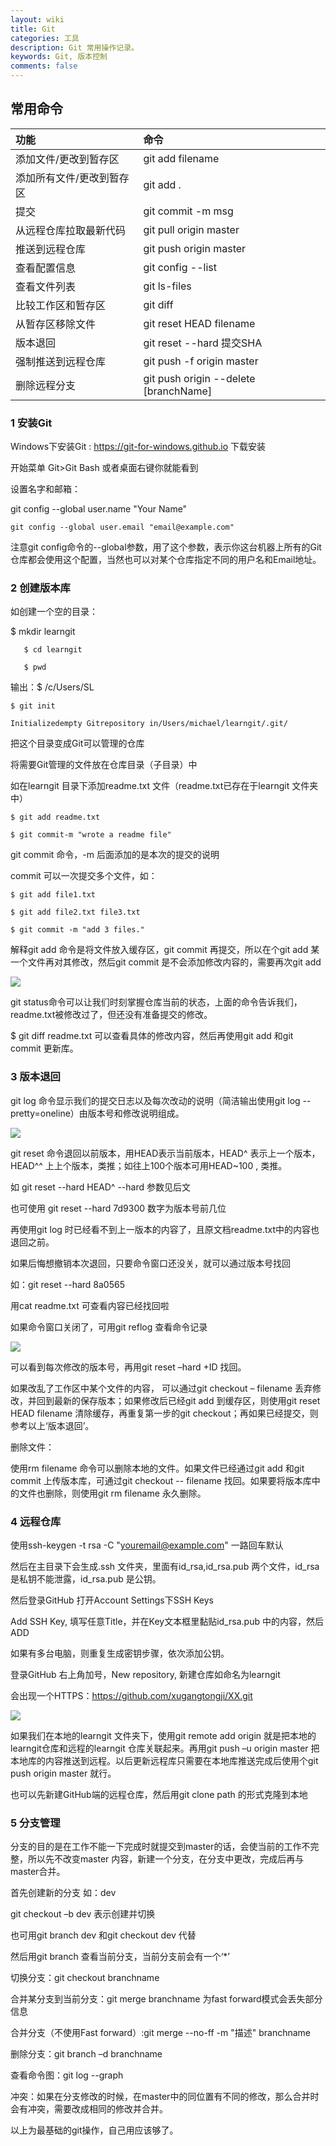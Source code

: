 ```yaml
---
layout: wiki
title: Git
categories: 工具
description: Git 常用操作记录。
keywords: Git, 版本控制
comments: false
---
```


## 常用命令

| 功能                      | 命令                                  |
|:--------------------------|:--------------------------------------|
| 添加文件/更改到暂存区     | git add filename                      |
| 添加所有文件/更改到暂存区 | git add .                             |
| 提交                      | git commit -m msg                     |
| 从远程仓库拉取最新代码    | git pull origin master                |
| 推送到远程仓库            | git push origin master                |
| 查看配置信息              | git config --list                     |
| 查看文件列表              | git ls-files                          |
| 比较工作区和暂存区        | git diff                              |
| 从暂存区移除文件          | git reset HEAD filename               |
| 版本退回                  | git reset --hard 提交SHA              |
| 强制推送到远程仓库        | git push -f origin master             |
| 删除远程分支              | git push origin --delete [branchName] |

### 1 安装Git

Windows下安装Git : <https://git-for-windows.github.io> 下载安装

开始菜单 Git>Git Bash 或者桌面右键你就能看到

设置名字和邮箱：

git config --global user.name "Your Name"

```
git config --global user.email "email@example.com"
```
注意git config命令的--global参数，用了这个参数，表示你这台机器上所有的Git仓库都会使用这个配置，当然也可以对某个仓库指定不同的用户名和Email地址。

 

### 2 创建版本库

如创建一个空的目录：

$ mkdir learngit

       $ cd learngit

       $ pwd

输出：$ /c/Users/SL

```
$ git init
```

```
Initializedempty Gitrepository in/Users/michael/learngit/.git/
```
把这个目录变成Git可以管理的仓库

 

将需要Git管理的文件放在仓库目录（子目录）中

如在learngit 目录下添加readme.txt 文件（readme.txt已存在于learngit 文件夹中）

```
$ git add readme.txt
```

```
$ git commit-m "wrote a readme file"
```
git commit 命令，-m 后面添加的是本次的提交的说明

commit 可以一次提交多个文件，如：

```
$ git add file1.txt
```

```
$ git add file2.txt file3.txt
```

```
$ git commit -m "add 3 files."
```
解释git add 命令是将文件放入缓存区，git commit 再提交，所以在个git add 某一个文件再对其修改，然后git commit 是不会添加修改内容的，需要再次git add

![](http://p5iojc2zy.bkt.clouddn.com/_posts/_image/2018-03-29-11-17-29.jpg)


git status命令可以让我们时刻掌握仓库当前的状态，上面的命令告诉我们，readme.txt被修改过了，但还没有准备提交的修改。

$ git diff readme.txt 可以查看具体的修改内容，然后再使用git add 和git commit 更新库。

 

### 3 版本退回

git log 命令显示我们的提交日志以及每次改动的说明（简洁输出使用git log --pretty=oneline）由版本号和修改说明组成。


![](http://p5iojc2zy.bkt.clouddn.com/_posts/_image/2018-03-29-11-17-48.jpg)

git reset 命令退回以前版本，用HEAD表示当前版本，HEAD^ 表示上一个版本，HEAD^^ 上上个版本，类推；如往上100个版本可用HEAD~100 , 类推。

如 git reset --hard HEAD^                     --hard 参数见后文

也可使用 git reset --hard 7d9300              数字为版本号前几位

再使用git log 时已经看不到上一版本的内容了，且原文档readme.txt中的内容也退回之前。

如果后悔想撤销本次退回，只要命令窗口还没关，就可以通过版本号找回

如：git reset --hard 8a0565

用cat readme.txt 可查看内容已经找回啦

如果命令窗口关闭了，可用git reflog 查看命令记录


![](http://p5iojc2zy.bkt.clouddn.com/_posts/_image/2018-03-29-11-18-32.jpg)

可以看到每次修改的版本号，再用git reset –hard +ID 找回。

 

 如果改乱了工作区中某个文件的内容， 可以通过git checkout – filename 丢弃修改，并回到最新的保存版本；如果修改后已经git add 到缓存区，则使用git reset HEAD filename 清除缓存，再重复第一步的git checkout；再如果已经提交，则参考以上‘版本退回’。

 

删除文件：

使用rm filename 命令可以删除本地的文件。如果文件已经通过git add 和git commit 上传版本库，可通过git checkout -- filename 找回。如果要将版本库中的文件也删除，则使用git rm filename 永久删除。

 

### 4 远程仓库

使用ssh-keygen -t rsa -C "youremail@example.com" 一路回车默认

然后在主目录下会生成.ssh 文件夹，里面有id\_rsa,id\_rsa.pub 两个文件，id\_rsa是私钥不能泄露，id\_rsa.pub 是公钥。

 

 然后登录GitHub 打开Account Settings下SSH Keys

Add SSH Key, 填写任意Title，并在Key文本框里黏贴id\_rsa.pub 中的内容，然后ADD

如果有多台电脑，则重复生成密钥步骤，依次添加公钥。

 

登录GitHub 右上角加号，New repository, 新建仓库如命名为learngit

会出现一个HTTPS：<https://github.com/xugangtongji/XX.git>


![](http://p5iojc2zy.bkt.clouddn.com/_posts/_image/2018-03-29-11-18-53.jpg)

如果我们在本地的learngit 文件夹下，使用git remote add origin 就是把本地的learngit仓库和远程的learngit 仓库关联起来。再用git push –u origin master 把本地库的内容推送到远程。以后更新远程库只需要在本地库推送完成后使用个git push origin master 就行。

也可以先新建GitHub端的远程仓库，然后用git clone path 的形式克隆到本地

 

### 5 分支管理

分支的目的是在工作不能一下完成时就提交到master的话，会使当前的工作不完整，所以先不改变master 内容，新建一个分支，在分支中更改，完成后再与master合并。

首先创建新的分支 如：dev

git checkout –b dev 表示创建并切换

也可用git branch dev 和git checkout dev 代替

然后用git branch 查看当前分支，当前分支前会有一个‘*’

切换分支：git checkout branchname

合并某分支到当前分支：git merge branchname      为fast forward模式会丢失部分信息

合并分支（不使用Fast forward）:git merge --no-ff -m "描述" branchname

删除分支：git branch –d branchname

查看命令图：git log --graph

冲突：如果在分支修改的时候，在master中的同位置有不同的修改，那么合并时会有冲突，需要改成相同的修改并合并。

 

以上为最基础的git操作，自己用应该够了。

